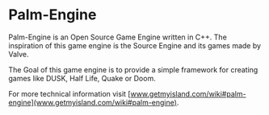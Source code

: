 # Palm-Engine

Palm-Engine is an Open Source Game Engine written in C++. The inspiration of this game engine is the Source Engine and its games made by Valve.

The Goal of this game engine is to provide a simple framework for creating games like DUSK, Half Life, Quake or Doom.

For more technical information visit [www.getmyisland.com/wiki#palm-engine](www.getmyisland.com/wiki#palm-engine).